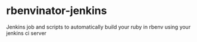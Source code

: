 rbenvinator-jenkins
===================

Jenkins job and scripts to automatically build your ruby in rbenv using your jenkins ci server
